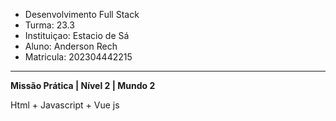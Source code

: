 - Desenvolvimento Full Stack
- Turma: 23.3 
- Instituiçao: Estacio de Sá
- Aluno: Anderson Rech
- Matricula: 202304442215
---
**Missão Prática | Nível 2 | Mundo 2**

Html + Javascript + Vue js
